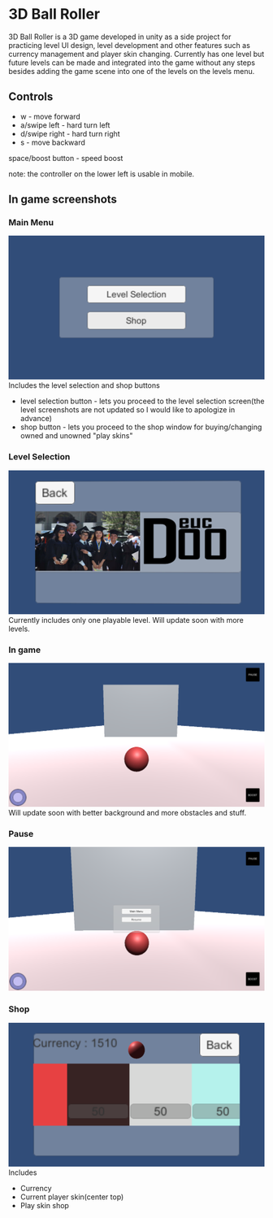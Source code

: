 # 3D Ball Roller
3D Ball Roller is a 3D game developed in unity as a side project for practicing level UI design, level development and other features such as currency management and player skin changing. Currently has one level but future levels can be made and integrated into the game without any steps besides adding the game scene into one of the levels on the levels menu.

## Controls

* w - move forward
* a/swipe left - hard turn left
* d/swipe right - hard turn right
* s - move backward

space/boost button - speed boost

note: the controller on the lower left is usable in mobile.

## In game screenshots

### Main Menu
![alt text](main-menu.png "main menu")
Includes the level selection and shop buttons
* level selection button - lets you proceed to the level selection screen(the level screenshots are not updated so I would like to apologize in advance)
* shop button - lets you proceed to the shop window for buying/changing owned and unowned "play skins"

### Level Selection
![alt text](level-selection.png "level selection")
Currently includes only one playable level. Will update soon with more levels.

### In game
![alt text](ingame.png "ingame")
Will update soon with better background and more obstacles and stuff.
### Pause
![alt text](pause.png "pause")
### Shop
![alt text](shop.png "shop")
Includes
* Currency
* Current player skin(center top)
* Play skin shop
